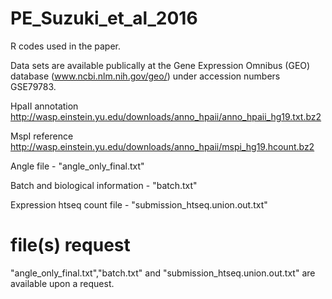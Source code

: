 # PE_Suzuki_et_al_2016

R codes used in the paper. 

Data sets are available publically at the Gene Expression Omnibus (GEO) database (www.ncbi.nlm.nih.gov/geo/) under accession numbers GSE79783.

  HpaII annotation
  http://wasp.einstein.yu.edu/downloads/anno_hpaii/anno_hpaii_hg19.txt.bz2

  MspI reference
  http://wasp.einstein.yu.edu/downloads/anno_hpaii/mspi_hg19.hcount.bz2

  Angle file -
  "angle_only_final.txt"

  Batch and biological information -
  "batch.txt"

  Expression htseq count file -
  "submission_htseq.union.out.txt"

# file(s) request 
"angle_only_final.txt","batch.txt" and "submission_htseq.union.out.txt" are available upon a request.

